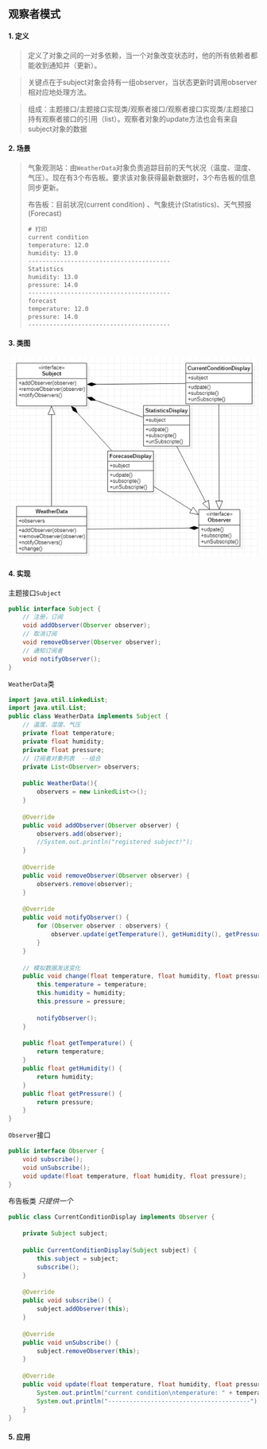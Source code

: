 ## 观察者模式

#### 1. 定义

> 定义了对象之间的一对多依赖，当一个对象改变状态时，他的所有依赖者都能收到通知并（更新）。

> 关键点在于subject对象会持有一组observer，当状态更新时调用observer相对应地处理方法。

> 组成：主题接口/主题接口实现类/观察者接口/观察者接口实现类/主题接口持有观察者接口的引用（list）。观察者对象的update方法也会有来自subject对象的数据

#### 2. 场景

> 气象观测站：由`WeatherData`对象负责追踪目前的天气状况（温度、湿度、气压）。现在有3个布告板。要求该对象获得最新数据时，3个布告板的信息同步更新。
>
> 布告板：目前状况(current condition) 、气象统计(Statistics)、天气预报(Forecast)
>
> ```properties
> # 打印
> current condition
> temperature: 12.0
> humidity: 13.0
> ----------------------------------------
> Statistics
> humidity: 13.0
> pressure: 14.0
> ----------------------------------------
> forecast
> temperature: 12.0
> pressure: 14.0
> ----------------------------------------
> ```

#### 3. 类图

![](./class-diagram/observer-class-diagram.png)

#### 4. 实现

主题接口`Subject`

```java
public interface Subject {
    // 注册，订阅
    void addObserver(Observer observer);
    // 取消订阅
    void removeObserver(Observer observer);
    // 通知订阅者
    void notifyObserver();
}
```

`WeatherData`类

```java
import java.util.LinkedList;
import java.util.List;
public class WeatherData implements Subject {
    // 温度、湿度、气压
    private float temperature;
    private float humidity;
    private float pressure;
    // 订阅者对象列表  --组合
    private List<Observer> observers;

    public WeatherData(){
        observers = new LinkedList<>();
    }

    @Override
    public void addObserver(Observer observer) {
        observers.add(observer);
        //System.out.println("registered subject!");
    }

    @Override
    public void removeObserver(Observer observer) {
        observers.remove(observer);
    }

    @Override
    public void notifyObserver() {
        for (Observer observer : observers) {
            observer.update(getTemperature(), getHumidity(), getPressure());
        }
    }

    // 模拟数据发送变化
    public void change(float temperature, float humidity, float pressure){
        this.temperature = temperature;
        this.humidity = humidity;
        this.pressure = pressure;

        notifyObserver();
    }

    public float getTemperature() {
        return temperature;
    }
    public float getHumidity() {
        return humidity;
    }
    public float getPressure() {
        return pressure;
    }
}

```

`Observer`接口

```java
public interface Observer {
    void subscribe();
    void unSubscribe();
    void update(float temperature, float humidity, float pressure);
}
```

 布告板类     *只提供一个*

```java
public class CurrentConditionDisplay implements Observer {

    private Subject subject;

    public CurrentConditionDisplay(Subject subject) {
        this.subject = subject;
        subscribe();
    }

    @Override
    public void subscribe() {
        subject.addObserver(this);
    }

    @Override
    public void unSubscribe() {
        subject.removeObserver(this);
    }

    @Override
    public void update(float temperature, float humidity, float pressure) {
        System.out.println("current condition\ntemperature: " + temperature + "\nhumidity: " + humidity);
        System.out.println("----------------------------------------");
    }
}
```

#### 5. 应用



